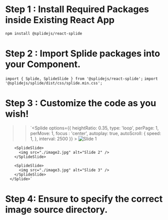 # Step 1 : Install Required Packages inside Existing React App

`npm install @splidejs/react-splide`

# Step 2 : Import Splide packages into your Component.

`import { Splide, SplideSlide } from '@splidejs/react-splide';`
`import '@splidejs/splide/dist/css/splide.min.css';`

# Step 3 : Customize the code as you wish!

>> `<Splide
        options={{
          heightRatio: 0.35,
          type: 'loop',
          perPage: 1,
          perMove: 1,
          focus  : 'center',
          autoplay: true,
          autoScroll: {
            speed: 1,
          },
          interval: 2500
        }}
      >
        <SplideSlide>
          <img src="./image1.jpg" alt="Slide 1" />
        </SplideSlide>

        <SplideSlide>
          <img src="./image2.jpg" alt="Slide 2" />
        </SplideSlide>

        <SplideSlide>
          <img src="./image3.jpg" alt="Slide 3" />
        </SplideSlide>
      </Splide>`

# Step 4: Ensure to specify the correct image source directory.
